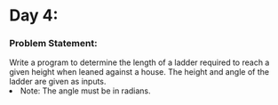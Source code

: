 # Day 4:
<h3>Problem Statement:</h3>
Write a program to determine the length of a ladder required to reach a given height when leaned against a house. 
The height and angle of the ladder are given as inputs.
<li> Note: The angle must be in radians. </li>

